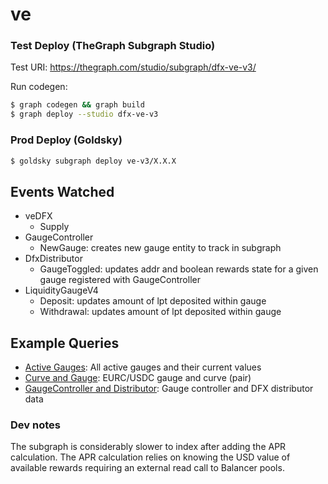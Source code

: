 # ve

### Test Deploy (TheGraph Subgraph Studio)

Test URI: https://thegraph.com/studio/subgraph/dfx-ve-v3/

Run codegen:

```bash
$ graph codegen && graph build
$ graph deploy --studio dfx-ve-v3
```

### Prod Deploy (Goldsky)

```bash
$ goldsky subgraph deploy ve-v3/X.X.X
```

## Events Watched

- veDFX
  - Supply
- GaugeController
  - NewGauge: creates new gauge entity to track in subgraph
- DfxDistributor
  - GaugeToggled: updates addr and boolean rewards state for a given gauge registered with GaugeController
- LiquidityGaugeV4
  - Deposit: updates amount of lpt deposited within gauge
  - Withdrawal: updates amount of lpt deposited within gauge

## Example Queries

- [Active Gauges](/examples/active-gauges.graphql): All active gauges and their current values
- [Curve and Gauge](/examples/curve-gauge.graphql): EURC/USDC gauge and curve (pair)
- [GaugeController and Distributor](/examples/gaugecontroller-distributor.graphql): Gauge controller and DFX distributor data

### Dev notes

The subgraph is considerably slower to index after adding the APR calculation. The APR calculation relies on knowing the USD value of available rewards requiring an external read call to Balancer pools.
